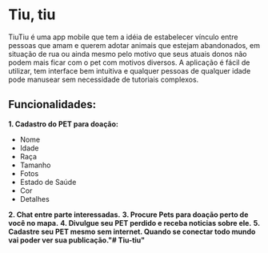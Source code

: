 <h1>Tiu, tiu</h1>

<p>TiuTiu é uma app mobile que tem a idéia de estabelecer vínculo entre pessoas que
amam e querem adotar animais que estejam abandonados, em situação de rua ou ainda mesmo
pelo motivo que seus atuais donos não podem mais ficar com o pet com motivos diversos.
A aplicação é fácil de utilizar, tem interface bem intuitiva e qualquer pessoas de qualquer
idade pode manusear sem necessidade de tutoriais complexos.</p>

<h2>Funcionalidades:</h2>

<strong>1. Cadastro do PET para doação:</strong>

  <ul>
    <li>Nome</li>
    <li>Idade</li>
    <li>Raça</li>
    <li>Tamanho</li>
    <li>Fotos</li>
    <li>Estado de Saúde</li>
    <li>Cor</li>
    <li>Detalhes</li>
  </ul>

<strong>2. Chat entre parte interessadas.</strong>
<strong>3. Procure Pets para doação perto de você no mapa.</strong>
<strong>4. Divulgue seu PET perdido e receba noticias sobre ele.</strong>
<strong>5. Cadastre seu PET mesmo sem internet. Quando se conectar todo mundo vai poder ver sua publicação.<strong>"# Tiu-tiu" 

